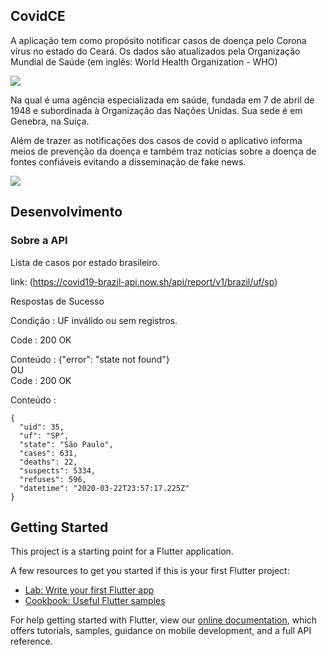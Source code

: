 ## CovidCE

A aplicação tem como propósito notificar casos de doença pelo Corona vírus no estado do Ceará. Os dados são atualizados pela Organização Mundial de Saúde (em inglês: World Health Organization - WHO)

![](https://logo-logos.com/wp-content/uploads/2016/12/World_Health_Organization_logo.png)

Na qual é uma agência especializada em saúde, fundada em 7 de abril de 1948 e subordinada à Organização das Nações Unidas. Sua sede é em Genebra, na Suíça.

Além de trazer as notificações dos casos de covid o aplicativo informa meios de prevenção da doença e também traz notícias sobre a doença de fontes confiáveis evitando a disseminação de fake news.

![](https://pbs.twimg.com/media/E0UJ7buX0AI4MnR?format=jpg&name=medium)



## Desenvolvimento

### Sobre a API

Lista de casos por estado brasileiro.<br />

link: (https://covid19-brazil-api.now.sh/api/report/v1/brazil/uf/sp)

Respostas de Sucesso<br />

Condição : UF inválido ou sem registros.<br />

Code : 200 OK<br />

Conteúdo : {"error": "state not found"}<br />
OU<br />
Code : 200 OK<br />

Conteúdo :<br />
```
{
  "uid": 35,
  "uf": "SP",
  "state": "São Paulo",
  "cases": 631,
  "deaths": 22,
  "suspects": 5334,
  "refuses": 596,
  "datetime": "2020-03-22T23:57:17.225Z"
}

```


## Getting Started

This project is a starting point for a Flutter application.

A few resources to get you started if this is your first Flutter project:

- [Lab: Write your first Flutter app](https://flutter.dev/docs/get-started/codelab)
- [Cookbook: Useful Flutter samples](https://flutter.dev/docs/cookbook)

For help getting started with Flutter, view our
[online documentation](https://flutter.dev/docs), which offers tutorials,
samples, guidance on mobile development, and a full API reference.
